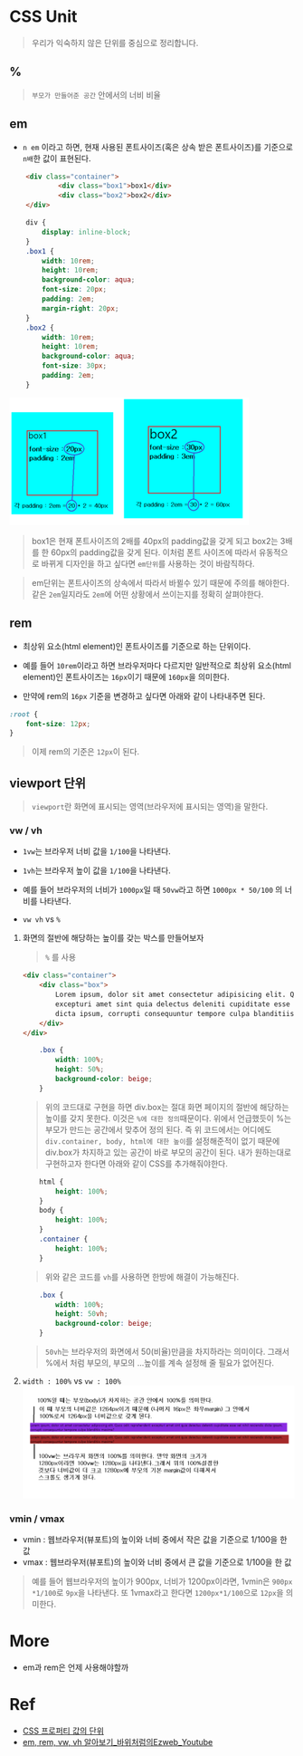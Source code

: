 # CSS Unit

> 우리가 익숙하지 않은 단위를 중심으로 정리합니다.

## %

> `부모가 만들어준 공간` 안에서의 너비 비율

## em

-   `n em` 이라고 하면, 현재 사용된 폰트사이즈(혹은 상속 받은 폰트사이즈)를 기준으로 `n배`한 값이 표현된다.

```HTML
    <div class="container">
            <div class="box1">box1</div>
            <div class="box2">box2</div>
    </div>
```

```CSS
    div {
        display: inline-block;
    }
    .box1 {
        width: 10rem;
        height: 10rem;
        background-color: aqua;
        font-size: 20px;
        padding: 2em;
        margin-right: 20px;
    }
    .box2 {
        width: 10rem;
        height: 10rem;
        background-color: aqua;
        font-size: 30px;
        padding: 2em;
    }
```

![em](../image/em.png)

> box1은 현재 폰트사이즈의 2배를 40px의 padding값을 갖게 되고 box2는 3배를 한 60px의 padding값을 갖게 된다. 이처럼 폰트 사이즈에 따라서 유동적으로 바뀌게 디자인을 하고 싶다면 `em단위`를 사용하는 것이 바람직하다.

> em단위는 폰트사이즈의 상속에서 따라서 바뀔수 있기 때문에 주의를 해야한다. 같은 `2em`일지라도 `2em`에 어떤 상황에서 쓰이는지를 정확히 살펴야한다.

## rem

-   최상위 요소(html element)인 폰트사이즈를 기준으로 하는 단위이다.

-   예를 들어 `10rem`이라고 하면 브라우저마다 다르지만 일반적으로 최상위 요소(html element)인 폰트사이즈는 `16px`이기 때문에 `160px`을 의미한다.

-   만약에 rem의 `16px` 기준을 변경하고 싶다면 아래와 같이 나타내주면 된다.

```css
:root {
    font-size: 12px;
}
```

> 이제 rem의 기준은 `12px`이 된다.

## viewport 단위

> `viewport`란 화면에 표시되는 영역(브라우저에 표시되는 영역)을 말한다.

### vw / vh

-   `1vw`는 브라우저 너비 값을 `1/100`을 나타낸다.
-   `1vh`는 브라우저 높이 값을 `1/100`을 나타낸다.
-   예를 들어 브라우저의 너비가 `1000px`일 때 `50vw`라고 하면 `1000px * 50/100` 의 너비를 나타낸다.

-   `vw vh` vs `%`

1. 화면의 절반에 해당하는 높이를 갖는 박스를 만들어보자

    > `%` 를 사용

    ```HTML
    <div class="container">
        <div class="box">
            Lorem ipsum, dolor sit amet consectetur adipisicing elit. Quos odit reprehenderit
            excepturi amet sint quia delectus deleniti cupiditate esse vel nihil reiciendis
            dicta ipsum, corrupti consequuntur tempore culpa blanditiis maxime?
        </div>
    </div>
    ```

    ```CSS
        .box {
            width: 100%;
            height: 50%;
            background-color: beige;
        }
    ```

    > 위의 코드대로 구현을 하면 div.box는 절대 화면 페이지의 절반에 해당하는 높이를 갖지 못한다. 이것은 `%에 대한 정의`때문이다. 위에서 언급했듯이 %는 부모가 만드는 공간에서 맞추어 정의 된다. 즉 위 코드에서는 어디에도 `div.container, body, html에 대한 높이`를 설정해준적이 없기 때문에 div.box가 차지하고 있는 공간이 바로 부모의 공간이 된다. 내가 원하는대로 구현하고자 한다면 아래와 같이 CSS를 추가해줘야한다.

    ```CSS
        html {
            height: 100%;
        }
        body {
            height: 100%;
        }
        .container {
            height: 100%;
        }
    ```

    > 위와 같은 코드를 `vh`를 사용하면 한방에 해결이 가능해진다.

    ```CSS
        .box {
            width: 100%;
            height: 50vh;
            background-color: beige;
        }
    ```

    > `50vh`는 브라우저의 화면에서 50(비율)만큼을 차지하라는 의미이다. 그래서 %에서 처럼 부모의, 부모의 ...높이를 계속 설정해 줄 필요가 없어진다.

2. `width : 100%` vs `vw : 100%`
   ![vw](../image/vw.png)

### vmin / vmax

-   vmin : 웹브라우저(뷰포트)의 높이와 너비 중에서 작은 값을 기준으로 1/100을 한 값
-   vmax : 웹브라우저(뷰포트)의 높이와 너비 중에서 큰 값을 기준으로 1/100을 한 값

> 예를 들어 웹브라우저의 높이가 900px, 너비가 1200px이라면, 1vmin은 `900px *1/100`로 `9px`을 나타낸다. 또 1vmax라고 한다면 `1200px*1/100`으로 `12px`을 의미한다.

# More

-   em과 rem은 언제 사용해야할까

# Ref

-   [CSS 프로퍼티 값의 단위](https://poiemaweb.com/css3-units)
-   [em, rem, vw, vh 알아보기\_바위처럼의Ezweb_Youtube](https://www.youtube.com/watch?v=PYBJ9bF1doc&list=PL-qMANrofLyvQ6FuaIe3YRRX82eISDy11&index=96&t=250s)
